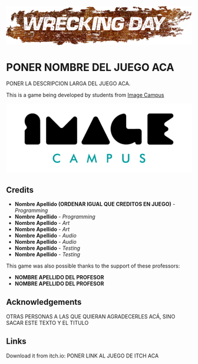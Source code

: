 <p align="center">
<img src="logo.png" alt="PONER NOMBRE DEL JUEGO ACA"/>
</p>

# PONER NOMBRE DEL JUEGO ACA

PONER LA DESCRIPCION LARGA DEL JUEGO ACA.

This is a game being developed by students from <a href="https://www.imagecampus.edu.ar/">Image Campus</a>

<p align="center">
  <a href="https://www.imagecampus.edu.ar/">
    <img src="logo-image-campus.png" alt="Image Campus"/>
  </a> 
</p>


## Credits

- **Nombre Apellido (ORDENAR IGUAL QUE CREDITOS EN JUEGO)** - *Programming*
- **Nombre Apellido** - *Programming*
- **Nombre Apellido** - *Art*
- **Nombre Apellido** - *Art*
- **Nombre Apellido** - *Audio*
- **Nombre Apellido** - *Audio*
- **Nombre Apellido** - *Testing*
- **Nombre Apellido** - *Testing*


This game was also possible thanks to the support of these professors:

- **NOMBRE APELLIDO DEL PROFESOR**
- **NOMBRE APELLIDO DEL PROFESOR**


## Acknowledgements

OTRAS PERSONAS A LAS QUE QUIERAN AGRADECERLES ACÁ, SINO SACAR ESTE TEXTO Y EL TITULO


## Links

Download it from itch.io: PONER LINK AL JUEGO DE ITCH ACA
